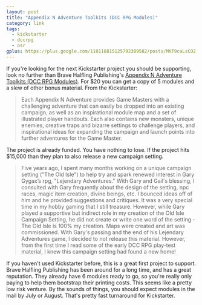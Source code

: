 ```yaml
---
layout: post
title: "Appendix N Adventure Toolkits (DCC RPG Modules)"
category: link
tags:
  - kickstarter
  - dccrpg
  - osr
gplus: https://plus.google.com/110118815125792309582/posts/MKT9caLsCQ2
---
```


If you're looking for the next Kickstarter project you should be supporting, look no further than Brave Halfling Publishing's [Appendix N Adventure Toolkits (DCC RPG Modules)][kickstarter]. For $20 you can get a copy of 5 modules and a slew of other bonus material. From the Kickstarter:

> Each Appendix N Adventure provides Game Masters with a challenging adventure that can easily be dropped into an existing campaign, as well as an inspirational module map and a set of illustrated player handouts. Each also contains new monsters, unique enemies, creative traps and bizarre settings to challenge players, and inspirational ideas for expanding the campaign and launch points into further adventures for the Game Master.

The project is already funded. You have nothing to lose. If the project hits $15,000 than they plan to also release a new campaign setting.

> Five years ago, I spent many months working on a unique campaign setting ("The Old Isle") to help try and spark renewed interest in Gary Gygax’s rpg, "Lejendary Adventures." With Gary and Gail's blessing, I consulted with Gary frequently about the design of the setting, npc races, magic item creation, divine beings, etc. I bounced ideas off of him and he provided suggestions and critiques. It was a very special time in my hobby gaming that I still treasure. However, while Gary played a supportive but indirect role in my creation of the Old Isle Campaign Setting, he did not create or write one word of the setting - The Old Isle is 100% my creation. Maps were created and art was commissioned. With Gary's passing and the end of his Lejendary Adventures game, I decided to not release this material. However, from the first time I read some of the early DCC RPG play-test material, I knew this campaign setting had found a new home!

If you haven't used Kickstarter before, this is a great first project to support. Brave Halfling Publishing has been around for a long time, and has a great reputation. They already have 6 modules ready to go, so you're really only paying to help them bootstrap their printing costs. This seems like a pretty low risk venture. By the sounds of things, you should expect modules in the mail by July or August. That's pretty fast turnaround for Kickstarter.

[kickstarter]: http://www.kickstarter.com/projects/1778492214/appendix-n-adventure-toolkits-dcc-rpg-modules
